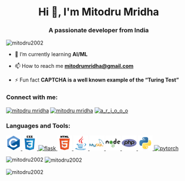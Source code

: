 <h1 align="center">Hi 👋, I'm Mitodru Mridha</h1>
<h3 align="center">A passionate developer from India</h3>

<p align="left"> <img src="https://komarev.com/ghpvc/?username=mitodru2002&label=Profile%20views&color=0e75b6&style=flat" alt="mitodru2002" /> </p>

- 🌱 I’m currently learning **AI/ML**

- 📫 How to reach me **mitodrumridha@gmail.com**

- ⚡ Fun fact **CAPTCHA is a well known example of the “Turing Test”**

<h3 align="left">Connect with me:</h3>
<p align="left">
<a href="https://linkedin.com/in/mitodru mridha" target="blank"><img align="center" src="https://raw.githubusercontent.com/rahuldkjain/github-profile-readme-generator/master/src/images/icons/Social/linked-in-alt.svg" alt="mitodru mridha" height="30" width="40" /></a>
<a href="https://fb.com/mitodru mridha" target="blank"><img align="center" src="https://raw.githubusercontent.com/rahuldkjain/github-profile-readme-generator/master/src/images/icons/Social/facebook.svg" alt="mitodru mridha" height="30" width="40" /></a>
<a href="https://instagram.com/a_r_j_o_o_o" target="blank"><img align="center" src="https://raw.githubusercontent.com/rahuldkjain/github-profile-readme-generator/master/src/images/icons/Social/instagram.svg" alt="a_r_j_o_o_o" height="30" width="40" /></a>
</p>

<h3 align="left">Languages and Tools:</h3>
<p align="left"> <a href="https://www.cprogramming.com/" target="_blank" rel="noreferrer"> <img src="https://raw.githubusercontent.com/devicons/devicon/master/icons/c/c-original.svg" alt="c" width="40" height="40"/> </a> <a href="https://www.w3schools.com/css/" target="_blank" rel="noreferrer"> <img src="https://raw.githubusercontent.com/devicons/devicon/master/icons/css3/css3-original-wordmark.svg" alt="css3" width="40" height="40"/> </a> <a href="https://flask.palletsprojects.com/" target="_blank" rel="noreferrer"> <img src="https://www.vectorlogo.zone/logos/pocoo_flask/pocoo_flask-icon.svg" alt="flask" width="40" height="40"/> </a> <a href="https://www.w3.org/html/" target="_blank" rel="noreferrer"> <img src="https://raw.githubusercontent.com/devicons/devicon/master/icons/html5/html5-original-wordmark.svg" alt="html5" width="40" height="40"/> </a> <a href="https://www.java.com" target="_blank" rel="noreferrer"> <img src="https://raw.githubusercontent.com/devicons/devicon/master/icons/java/java-original.svg" alt="java" width="40" height="40"/> </a> <a href="https://www.mysql.com/" target="_blank" rel="noreferrer"> <img src="https://raw.githubusercontent.com/devicons/devicon/master/icons/mysql/mysql-original-wordmark.svg" alt="mysql" width="40" height="40"/> </a> <a href="https://nodejs.org" target="_blank" rel="noreferrer"> <img src="https://raw.githubusercontent.com/devicons/devicon/master/icons/nodejs/nodejs-original-wordmark.svg" alt="nodejs" width="40" height="40"/> </a> <a href="https://www.php.net" target="_blank" rel="noreferrer"> <img src="https://raw.githubusercontent.com/devicons/devicon/master/icons/php/php-original.svg" alt="php" width="40" height="40"/> </a> <a href="https://www.python.org" target="_blank" rel="noreferrer"> <img src="https://raw.githubusercontent.com/devicons/devicon/master/icons/python/python-original.svg" alt="python" width="40" height="40"/> </a> <a href="https://pytorch.org/" target="_blank" rel="noreferrer"> <img src="https://www.vectorlogo.zone/logos/pytorch/pytorch-icon.svg" alt="pytorch" width="40" height="40"/> </a> </p>

<p><img align="left" src="https://github-readme-stats.vercel.app/api/top-langs?username=mitodru2002&show_icons=true&locale=en&layout=compact" alt="mitodru2002" /></p>

<p>&nbsp;<img align="center" src="https://github-readme-stats.vercel.app/api?username=mitodru2002&show_icons=true&locale=en" alt="mitodru2002" /></p>

<p><img align="center" src="https://github-readme-streak-stats.herokuapp.com/?user=mitodru2002&" alt="mitodru2002" /></p>
